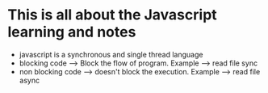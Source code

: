 # This is all about the Javascript learning and notes
 
- javascript is a synchronous and single thread language
- blocking code --> Block the flow of program. Example --> read file sync
- non blocking code --> doesn't block the execution. Example --> read file async
